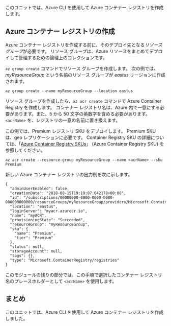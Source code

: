 このユニットでは、Azure CLI を使用して Azure コンテナー レジストリを作成します。

## <a name="create-an-azure-container-registry"></a>Azure コンテナー レジストリの作成

Azure コンテナー レジストリを作成する前に、そのデプロイ先となる*リソース グループ*が必要です。 リソース グループは、Azure リソースをまとめてデプロイして管理するための論理上のコレクションです。

`az group create` コマンドでリソース グループを作成します。 次の例では、*myResourceGroup* という名前のリソース グループが *eastus* リージョンに作成されます。

```azurecli
az group create --name myResourceGroup --location eastus
```

リソース グループを作成したら、`az acr create` コマンドで Azure Container Registry を作成します。 コンテナー レジストリ名は、Azure 内で一意にする必要があります。また、5 から 50 文字の英数字を含める必要があります。 `<acrName>` を、レジストリの一意の名前に置き換えます。

この例では、Premium レジストリ SKU をデプロイします。 Premium SKU は、geo レプリケーションに必要です。 Container Registry SKU の詳細については、「[Azure Container Registry SKUs](https://docs.microsoft.com/azure/container-registry/container-registry-skus)」 (Azure Container Registry SKU) を参照してください。

```azurecli
az acr create --resource-group myResourceGroup --name <acrName> --sku Premium
```

新しい Azure コンテナー レジストリの出力例を次に示します。

```console
{
  "adminUserEnabled": false,
  "creationDate": "2018-08-15T19:19:07.042178+00:00",
  "id": "/subscriptions/00000000-0000-0000-0000-000000000000/resourceGroups/myResourceGroup/providers/Microsoft.ContainerRegistry/registries/myACR0007",
  "location": "eastus",
  "loginServer": "myacr.azurecr.io",
  "name": "myACR",
  "provisioningState": "Succeeded",
  "resourceGroup": "myResourceGroup",
  "sku": {
    "name": "Premium",
    "tier": "Premium"
  },
  "status": null,
  "storageAccount": null,
  "tags": {},
  "type": "Microsoft.ContainerRegistry/registries"
}
```

このモジュールの残りの部分では、この手順で選択したコンテナー レジストリ名のプレースホルダーとして `<acrName>` を使用します。

## <a name="summary"></a>まとめ

このユニットでは、Azure CLI を使用して Azure コンテナー レジストリを作成しました。